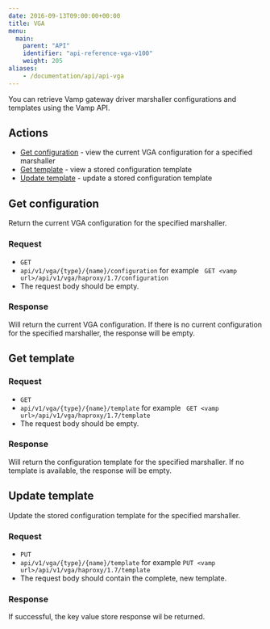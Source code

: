 ```yaml
---
date: 2016-09-13T09:00:00+00:00
title: VGA
menu:
  main:
    parent: "API"
    identifier: "api-reference-vga-v100"
    weight: 205
aliases:
    - /documentation/api/api-vga
---
```


You can retrieve Vamp gateway driver marshaller configurations and templates using the Vamp API.

## Actions

* [Get configuration](/documentation/api/v1.0.0/api-vga/#get-configuration) - view the current VGA configuration for a specified marshaller
* [Get template](/documentation/api/v1.0.0/api-vga/#get-template) - view a stored configuration template
* [Update template](/documentation/api/v1.0.0/api-vga/#update-template) - update a stored configuration template


## Get configuration
Return the current VGA configuration for the specified marshaller.

### Request

* `GET`
* `api/v1/vga/{type}/{name}/configuration`
  for example ` GET <vamp url>/api/v1/vga/haproxy/1.7/configuration`
* The request body should be empty.

### Response
Will return the current VGA configuration. If there is no current configuration for the specified marshaller, the response will be empty.


## Get template

### Request

* `GET`
* `api/v1/vga/{type}/{name}/template`
  for example ` GET <vamp url>/api/v1/vga/haproxy/1.7/template`
* The request body should be empty.

### Response
Will return the configuration template for the specified marshaller. If no template is available, the response will be empty.

## Update template
Update the stored configuration template for the specified marshaller.

### Request

* `PUT`
* `api/v1/vga/{type}/{name}/template`
  for example `PUT <vamp url>/api/v1/vga/haproxy/1.7/template`
* The request body should contain the complete, new template.

### Response
If successful, the key value store response wil be returned.



